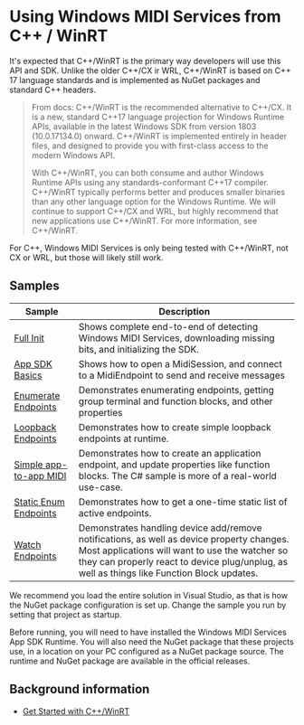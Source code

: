 # Using Windows MIDI Services from C++ / WinRT

It's expected that C++/WinRT is the primary way developers will use this API and SDK. Unlike the older C++/CX ir WRL, C++/WinRT is based on C++ 17 language standards and is implemented as NuGet packages and standard C++ headers.

> From docs:
>C++/WinRT is the recommended alternative to C++/CX. It is a new, standard C++17 language projection for Windows Runtime APIs, available in the latest Windows SDK from version 1803 (10.0.17134.0) onward. C++/WinRT is implemented entirely in header files, and designed to provide you with first-class access to the modern Windows API.
>
> With C++/WinRT, you can both consume and author Windows Runtime APIs using any standards-conformant C++17 compiler. C++/WinRT typically performs better and produces smaller binaries than any other language option for the Windows Runtime. We will continue to support C++/CX and WRL, but highly recommend that new applications use C++/WinRT. For more information, see C++/WinRT.

For C++, Windows MIDI Services is only being tested with C++/WinRT, not CX or WRL, but those will likely still work.

## Samples

| Sample | Description |
| -------| ----------- |
| [Full Init](full-init/) | Shows complete end-to-end of detecting Windows MIDI Services, downloading missing bits, and initializing the SDK. |
| [App SDK Basics](basics/) | Shows how to open a MidiSession, and connect to a MidiEndpoint to send and receive messages|
| [Enumerate Endpoints](static-enum-endpoints/) | Demonstrates enumerating endpoints, getting group terminal and function blocks, and other properties|
| [Loopback Endpoints](loopback-endpoints/) | Demonstrates how to create simple loopback endpoints at runtime.|
| [Simple app-to-app MIDI](simple-app-to-app-midi/) | Demonstrates how to create an application endpoint, and update properties like function blocks. The C# sample is more of a real-world use-case.|
| [Static Enum Endpoints](static-enum-endpoints/) | Demonstrates how to get a one-time static list of active endpoints.|
| [Watch Endpoints](watch-endpoints/) | Demonstrates handling device add/remove notifications, as well as device property changes. Most applications will want to use the watcher so they can properly react to device plug/unplug, as well as things like Function Block updates.|

We recommend you load the entire solution in Visual Studio, as that is how the NuGet package configuration is set up. Change the sample you run by setting that project as startup.

Before running, you will need to have installed the Windows MIDI Services App SDK Runtime. You will also need the NuGet package that these projects use, in a location on your PC configured as a NuGet package source. The runtime and NuGet package are available in the official releases.

## Background information

* [Get Started with C++/WinRT](https://learn.microsoft.com/windows/uwp/cpp-and-winrt-apis/get-started)

